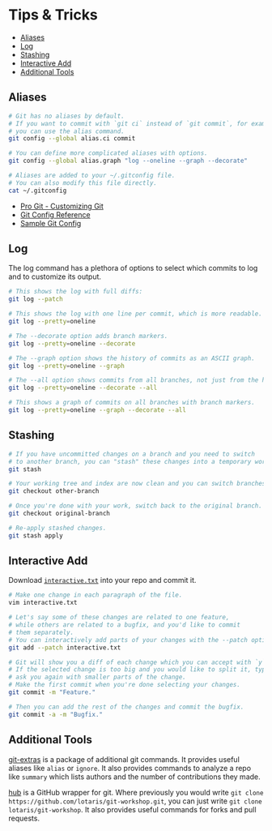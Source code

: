 # Tips & Tricks

* [Aliases](#aliases)
* [Log](#log)
* [Stashing](#stashing)
* [Interactive Add](#interactive-add)
* [Additional Tools](#additional-tools)



## Aliases

```bash
# Git has no aliases by default.
# If you want to commit with `git ci` instead of `git commit`, for example,
# you can use the alias command.
git config --global alias.ci commit

# You can define more complicated aliases with options.
git config --global alias.graph "log --oneline --graph --decorate"

# Aliases are added to your ~/.gitconfig file.
# You can also modify this file directly.
cat ~/.gitconfig
```

* [Pro Git - Customizing Git](http://git-scm.com/book/ch7-1.html)
* [Git Config Reference](https://www.kernel.org/pub/software/scm/git/docs/git-config.html)
* [Sample Git Config](https://github.com/AlphaHydrae/env/blob/master/.gitconfig)



## Log

The log command has a plethora of options to select which commits to log and to customize its output.

```bash
# This shows the log with full diffs:
git log --patch

# This shows the log with one line per commit, which is more readable.
git log --pretty=oneline

# The --decorate option adds branch markers.
git log --pretty=oneline --decorate

# The --graph option shows the history of commits as an ASCII graph.
git log --pretty=oneline --graph

# The --all option shows commits from all branches, not just from the history of the current branch.
git log --pretty=oneline --decorate --all

# This shows a graph of commits on all branches with branch markers.
git log --pretty=oneline --graph --decorate --all
```



## Stashing

```bash
# If you have uncommitted changes on a branch and you need to switch
# to another branch, you can "stash" these changes into a temporary workspace.
git stash

# Your working tree and index are now clean and you can switch branches.
git checkout other-branch

# Once you're done with your work, switch back to the original branch.
git checkout original-branch

# Re-apply stashed changes.
git stash apply
```



## Interactive Add

Download [`interactive.txt`](interactive.txt) into your repo and commit it.

```bash
# Make one change in each paragraph of the file.
vim interactive.txt

# Let's say some of these changes are related to one feature,
# while others are related to a bugfix, and you'd like to commit
# them separately.
# You can interactively add parts of your changes with the --patch option.
git add --patch interactive.txt

# Git will show you a diff of each change which you can accept with `y` or reject with `n`.
# If the selected change is too big and you would like to split it, type `s` and it will
# ask you again with smaller parts of the change.
# Make the first commit when you're done selecting your changes.
git commit -m "Feature."

# Then you can add the rest of the changes and commit the bugfix.
git commit -a -m "Bugfix."
```



## Additional Tools

[git-extras](https://github.com/visionmedia/git-extras) is a package of additional git commands.
It provides useful aliases like `alias` or `ignore`.
It also provides commands to analyze a repo like `summary` which lists authors and the number of contributions they made.

[hub](http://hub.github.com) is a GitHub wrapper for git.
Where previously you would write `git clone https://github.com/lotaris/git-workshop.git`, you can just write `git clone lotaris/git-workshop`.
It also provides useful commands for forks and pull requests.
